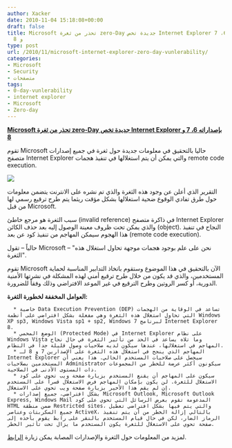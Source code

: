 ```yaml
---
author: Xacker
date: 2010-11-04 15:18:08+00:00
draft: false
title: Microsoft تحذر من ثغرة zero-Day جديدة تخص Internet Explorer بإصداراته 6، 7
  و 8
type: post
url: /2010/11/microsoft-internet-explorer-zero-day-vunlerability/
categories:
- Microsoft
- Security
- متصفحات
tags:
- 0-day-vunlerability
- internet explorer
- Microsoft
- Zero-day
---
```


**[Microsoft تحذر من ثغرة zero-Day جديدة تخص Internet Explorer بإصداراته 6، 7 و 8](https://www.it-scoop.com/2010/11/microsoft-internet-explorer-zero-day-vunlerability)**




تقوم Microsoft حاليا بالتحقيق في معلومات جديدة حول ثغرة في جميع إصدارات متصفح Internet Explorer والتي يمكن أن يتم استغلالها في تنفيذ هجمات remote code execution.


[![](https://www.it-scoop.com/wp-content/uploads/2010/03/Internet_Explorer_7_Logo_red.png)
](https://www.it-scoop.com/2010/11/microsoft-internet-explorer-zero-day-vunlerability)

التقرير الذي أعلن عن وجود هذه الثغرة والذي تم نشره على الانترنت يتضمن معلومات حول طرق تفادي الوقوع ضحية استغلالها بشكل مؤقت ريثما يتم طرح ترقيع رسمي لها من قبل Microsoft.

سبب الثغرة هو مرجع خاطئ (invalid reference) في ذاكرة متصفح Internet Explorer والذي يمكن تحت ظروف معينة الوصول إليه بعد حذف الكائن (object). النجاح في تنفيذ هذا الهجوم سيمكن المهاجم من تنفيذ كود عن بعد (remote code execution).

حالياً – تقول Microsoft – "نحن على علم بوجود هجمات موجهة تحاول استغلال هذه الثغرة".

تقوم Microsoft الآن بالتحقيق في هذا الموضوع وستقوم باتخاذ التدابير المناسبة لحماية المستخدمين، والذي قد يكون من خلال طرح ترقيع أمني لهذه المشكلة في نشرتها الأمنية الدورية، أو كسر الروتين وطرح الترقيع في غير الموعد الافتراضي وذلك وفقاً للضرورة.

**العوامل المخففة لخطورة الثغرة:**



	  * خاصية Data Execution Prevention (DEP) تساعد في الوقاية من الهجمات التي تحاول استغلال هذه الثغرة وهي مفعلة بشكل افتراضي على أنظمة Windows XP sp3, Windows Vista sp1 + sp2, Windows 7 لبرنامج Internet Explorer 8.
	  * الوضع المحمي (Protected Mode) في Internet Explorer على نظام Windows Vista وما تلاه يساعد في الحد من تأثير الثغرة في حال نجاح المهاجم في استغلالها، عندها سيكون لديه صلاحيات وصول قليلة جداً في النظام.
	  * المهاجم الذي ينجح في استغلال هذه الثغرة على الإصدارين 7 و 8 لـ Internet Explorer سيحصل على صلاحيات المستخدم الحالي. هذا يعني أن المستخدمين بصلاحيات Administrator سيكونون أكثر عرضة للخطر من المجموعات ذات المستوى الأدنى في الصلاحية.
	  * سيكون على المهاجم أن يقنع المستخدم بزيارة صفحة ويب تحوي على كود الاستغلال للثغرة. لن يكون بإمكان المهاجم فرض الاستغلال قسراً على المستخدم إن لم يقم هذا الأخير بزيارة صفحة ويب تحوي على الاستغلال.
	  * بشكل افتراضي، جميع إصدارات Microsoft Outlook, Microsoft Outlook Express, Windows Mail المدعومة تقوم بعرض الرسائل التي تحوي على كود HTML ضمن منطقة Restricted sites، والتي يتم فيها بشكل افتراضي تعطيل جميع السكربتات وعناصر ActiveX، بالتالي إزالة الخطر من أن يتم تنفيذ الرماز الضار، لكن في حال قيام المستخدم بالنقر على رابط يقوم بأخذه إلى صفحة تحوي على الاستغلال للثغرة يكون المستخدم ما يزال تحت تأثير الخطر.

لمزيد من المعلومات حول الثغرة والإصدارات المصابة يمكن زيارة [الرابط](http://www.microsoft.com/technet/security/advisory/2458511.mspx?pf=true).
